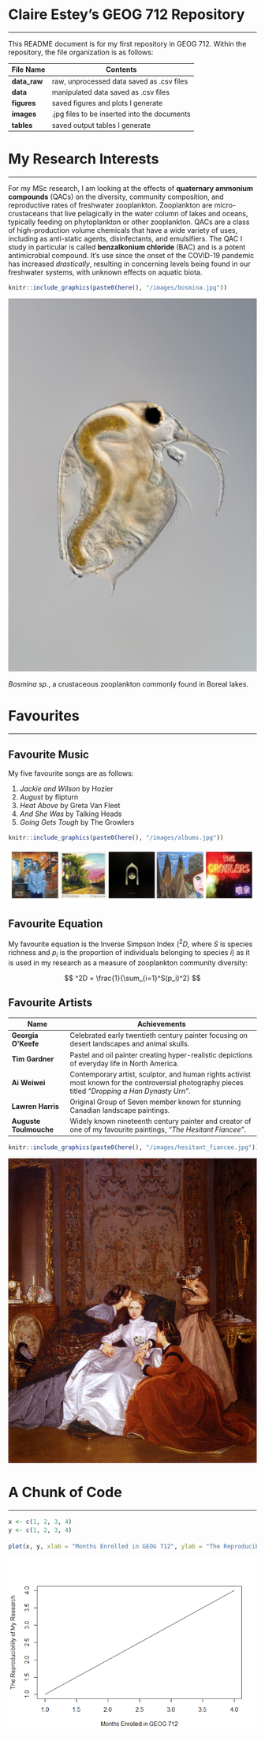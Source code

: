 
# Claire Estey’s GEOG 712 Repository

------------------------------------------------------------------------

This README document is for my first repository in GEOG 712. Within the
repository, the file organization is as follows:

| File Name    | Contents                                     |
|--------------|----------------------------------------------|
| **data_raw** | raw, unprocessed data saved as .csv files    |
| **data**     | manipulated data saved as .csv files         |
| **figures**  | saved figures and plots I generate           |
| **images**   | .jpg files to be inserted into the documents |
| **tables**   | saved output tables I generate               |

# My Research Interests

------------------------------------------------------------------------

For my MSc research, I am looking at the effects of **quaternary
ammonium compounds** (QACs) on the diversity, community composition, and
reproductive rates of freshwater zooplankton. Zooplankton are
micro-crustaceans that live pelagically in the water column of lakes and
oceans, typically feeding on phytoplankton or other zooplankton. QACs
are a class of high-production volume chemicals that have a wide variety
of uses, including as anti-static agents, disinfectants, and
emulsifiers. The QAC I study in particular is called **benzalkonium
chloride** (BAC) and is a potent antimicrobial compound. It’s use since
the onset of the COVID-19 pandemic has increased *drastically*,
resulting in concerning levels being found in our freshwater systems,
with unknown effects on aquatic biota.

``` r
knitr::include_graphics(paste0(here(), "/images/bosmina.jpg"))
```

![](images/bosmina.jpg)<!-- -->

*Bosmina sp.*, a crustaceous zooplankton commonly found in Boreal lakes.

# Favourites

------------------------------------------------------------------------

## Favourite Music

My five favourite songs are as follows:

1.  *Jackie and Wilson* by Hozier
2.  *August* by flipturn
3.  *Heat Above* by Greta Van Fleet
4.  *And She Was* by Talking Heads
5.  *Going Gets Tough* by The Growlers

``` r
knitr::include_graphics(paste0(here(), "/images/albums.jpg"))
```

![](images/albums.jpg)<!-- -->

## Favourite Equation

My favourite equation is the Inverse Simpson Index ($^2D$, where $S$ is
species richness and $p_i$ is the proportion of individuals belonging to
species $i$) as it is used in my research as a measure of zooplankton
community diversity:

$$
^2D = \frac{1}{\sum_{i=1}^S(p_i)^2}
$$

## Favourite Artists

| Name                   | Achievements                                                                                                                                        |
|------------------------|-----------------------------------------------------------------------------------------------------------------------------------------------------|
| **Georgia O’Keefe**    | Celebrated early twentieth century painter focusing on desert landscapes and animal skulls.                                                         |
| **Tim Gardner**        | Pastel and oil painter creating hyper-realistic depictions of everyday life in North America.                                                       |
| **Ai Weiwei**          | Contemporary artist, sculptor, and human rights activist most known for the controversial photography pieces titled *“Dropping a Han Dynasty Urn”*. |
| **Lawren Harris**      | Original Group of Seven member known for stunning Canadian landscape paintings.                                                                     |
| **Auguste Toulmouche** | Widely known nineteenth century painter and creator of one of my favourite paintings, *“The Hesitant Fiancee”*.                                     |

``` r
knitr::include_graphics(paste0(here(), "/images/hesitant_fiancee.jpg"))
```

![](images/hesitant_fiancee.jpg)<!-- -->

# A Chunk of Code

------------------------------------------------------------------------

``` r
x <- c(1, 2, 3, 4)
y <- c(1, 2, 3, 4)

plot(x, y, xlab = "Months Enrolled in GEOG 712", ylab = "The Reproducibility of My Research", type = "l")
```

![](README_files/figure-gfm/unnamed-chunk-1-1.png)<!-- -->
